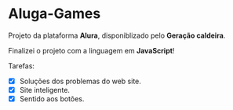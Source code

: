 # Aluga-Games
  
  Projeto da plataforma **Alura**, disponiblizado pelo **Geração caldeira**.   

  Finalizei o projeto com a linguagem em **JavaScript**!


  Tarefas:
  
  - [x] Soluções dos problemas do web site.
  - [x] Site inteligente.
  - [x] Sentido aos botões. 
